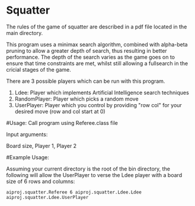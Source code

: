 # Squatter

The rules of the game of squatter are described in a pdf file located in the main directory.

This program uses a minimax search algorithm, combined with alpha-beta pruning to allow a greater depth of search, thus resulting in better performance. The depth of the search varies as the game goes on to ensure that time constraints are met, whilst still allowing a fullsearch in the cricial stages of the game.


There are 3 possible players which can be run with this program.
1. Ldee: Player which implements Artificial Intelligence search techniques
2. RandomPlayer: Player which picks a random move
3. UserPlayer: Player which you control by providing "row col" for your desired move (row and col start at 0)

#Usage:
Call program using Referee.class file

Input arguments: 

Board size, Player 1, Player 2

#Example Usage:

Assuming your current directory is the root of the bin directory, the following will allow the UserPlayer to verse the Ldee player with a board size of 6 rows and columns:

    aiproj.squatter.Referee 6 aiproj.squatter.Ldee.Ldee aiproj.squatter.Ldee.UserPlayer